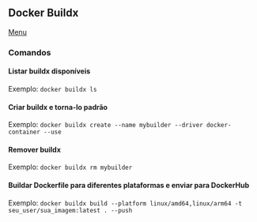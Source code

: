 ## Docker Buildx

[Menu](../README.md)


### Comandos

#### Listar buildx disponíveis

Exemplo: `docker buildx ls`

#### Criar buildx e torna-lo padrão

Exemplo: `docker buildx create --name mybuilder --driver docker-container --use`

#### Remover buildx

Exemplo: `docker buildx rm mybuilder`

#### Buildar Dockerfile para diferentes plataformas e enviar para DockerHub

Exemplo: `docker buildx build --platform linux/amd64,linux/arm64 -t seu_user/sua_imagem:latest . --push`
